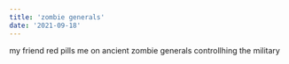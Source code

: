 ```yaml
---
title: 'zombie generals'
date: '2021-09-18'
---
```

my friend red pills me on ancient zombie generals controllhing the military
